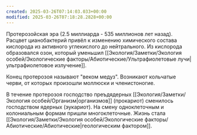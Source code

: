 ```yaml
---
created: 2025-03-26T07:14:03.033+00:00
modified: 2025-03-26T07:18:28.2828+00:00
---
```

Протерозойская эра (2.5 миллиарда - 535 миллионов лет назад). Расцвет цианобактерий привёл к изменению химического состава кислорода из активного углекислого до нейтрального. Из кислорода образовался озон, который уменьшил [[Экология/Заметки/Экология особей/Экологические факторы/Абиотические/Ультрафиолетовые лучи|ультрафиолетовое излучение]].

Конец протерозоя называют "веком медуз". Возникают кольчатые черви, от которых произошли моллюски и членистоногие.

В течение протерозоя господство преъдядерных [[Экология/Заметки/Экология особей/Организм|организмов]] (прокариот) сменилось господством ядерных (эукариот). На смену одноклеточным и колониальным формам пришли многоклеточные. Жизнь стала [[Экология/Заметки/Экология особей/Экологические факторы/Абиотические/Абиотические|геологическим фактором]].